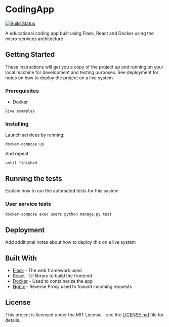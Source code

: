 # CodingApp

[![Build Status](https://travis-ci.org/matheuseabra/docker-flask-react.svg?branch=master)](https://travis-ci.org/matheuseabra/docker-flask-react)

A educational coding app built using Flask, React and Docker using the micro-services architecture

## Getting Started

These instructions will get you a copy of the project up and running on your local machine for development and testing purposes. See deployment for notes on how to deploy the project on a live system.

### Prerequisites

- Docker

```
Give examples
```

### Installing

Launch services by running:

```
docker-compose up

```

And repeat

```
until finished
```

## Running the tests

Explain how to run the automated tests for this system

### User service tests

```
docker-compose exec users python manage.py test

```

## Deployment

Add additional notes about how to deploy this on a live system

## Built With

* [Flask](https://flask.palletsprojects.com) - The web framework used
* [React](https://reactjs.org/) - UI library to build the frontend
* [Docker](https://www.docker.com/) - Used to containerize the app
* [Ngnix](https://www.nginx.com/) - Reverse Proxy used to foward incoming requests

## License

This project is licensed under the MIT License - see the [LICENSE.md](LICENSE.md) file for details.
